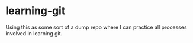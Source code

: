 # learning-git
Using this as some sort of a dump repo where I can practice all processes involved in learning git.
